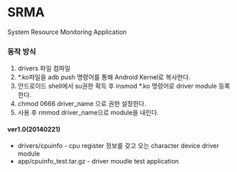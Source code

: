 SRMA
====

System Resource Monitoring Application

### 동작 방식 ###
1. drivers 파일 컴파일
2. *.ko파일을 adb push 명령어를 통해 Android Kernel로 복사한다.
3. 안드로이드 shell에서 su권한 획득 후 insmod *.ko 명령어로 driver module 등록한다.
4. chmod 0666 driver_name 으로 권한 설정한다.
5. 사용 후 rmmod driver_name으로 module을 내린다.

#### ver1.0(20140221) ####
- drivers/cpuinfo - cpu register 정보를 갖고 오는 character device driver module
- app/cpuinfo_test.tar.gz - driver moudle test application
